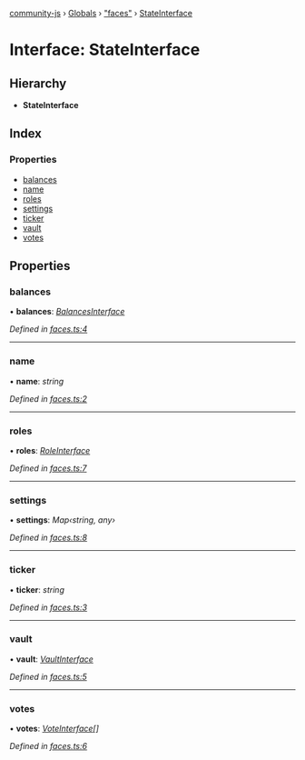 [community-js](../README.md) › [Globals](../globals.md) › ["faces"](../modules/_faces_.md) › [StateInterface](_faces_.stateinterface.md)

# Interface: StateInterface

## Hierarchy

* **StateInterface**

## Index

### Properties

* [balances](_faces_.stateinterface.md#balances)
* [name](_faces_.stateinterface.md#name)
* [roles](_faces_.stateinterface.md#roles)
* [settings](_faces_.stateinterface.md#settings)
* [ticker](_faces_.stateinterface.md#ticker)
* [vault](_faces_.stateinterface.md#vault)
* [votes](_faces_.stateinterface.md#votes)

## Properties

###  balances

• **balances**: *[BalancesInterface](_faces_.balancesinterface.md)*

*Defined in [faces.ts:4](https://github.com/CommunityXYZ/community-js/blob/2d3c34c/src/faces.ts#L4)*

___

###  name

• **name**: *string*

*Defined in [faces.ts:2](https://github.com/CommunityXYZ/community-js/blob/2d3c34c/src/faces.ts#L2)*

___

###  roles

• **roles**: *[RoleInterface](_faces_.roleinterface.md)*

*Defined in [faces.ts:7](https://github.com/CommunityXYZ/community-js/blob/2d3c34c/src/faces.ts#L7)*

___

###  settings

• **settings**: *Map‹string, any›*

*Defined in [faces.ts:8](https://github.com/CommunityXYZ/community-js/blob/2d3c34c/src/faces.ts#L8)*

___

###  ticker

• **ticker**: *string*

*Defined in [faces.ts:3](https://github.com/CommunityXYZ/community-js/blob/2d3c34c/src/faces.ts#L3)*

___

###  vault

• **vault**: *[VaultInterface](_faces_.vaultinterface.md)*

*Defined in [faces.ts:5](https://github.com/CommunityXYZ/community-js/blob/2d3c34c/src/faces.ts#L5)*

___

###  votes

• **votes**: *[VoteInterface](_faces_.voteinterface.md)[]*

*Defined in [faces.ts:6](https://github.com/CommunityXYZ/community-js/blob/2d3c34c/src/faces.ts#L6)*
